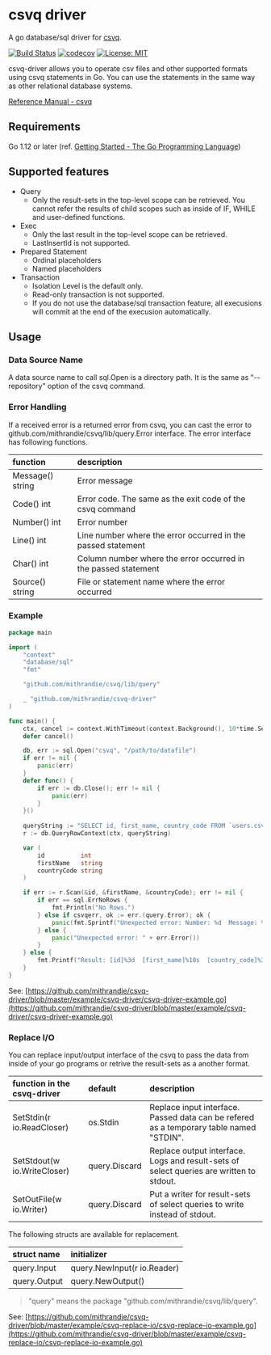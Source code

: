 # csvq driver

A go database/sql driver for [csvq](https://github.com/mithrandie/csvq).

[![Build Status](https://travis-ci.org/mithrandie/csvq-driver.svg?branch=master)](https://travis-ci.org/mithrandie/csvq-driver)
[![codecov](https://codecov.io/gh/mithrandie/csvq-driver/branch/master/graph/badge.svg)](https://codecov.io/gh/mithrandie/csvq-driver)
[![License: MIT](https://img.shields.io/badge/License-MIT-lightgrey.svg)](https://opensource.org/licenses/MIT)


csvq-driver allows you to operate csv files and other supported formats using csvq statements in Go.
You can use the statements in the same way as other relational database systems.

[Reference Manual - csvq](https://mithrandie.github.io/csvq/reference)


## Requirements

Go 1.12 or later (ref. [Getting Started - The Go Programming Language](https://golang.org/doc/install))


## Supported features

- Query
  - Only the result-sets in the top-level scope can be retrieved.
    You cannot refer the results of child scopes such as inside of IF, WHILE and user-defined functions.
- Exec
  - Only the last result in the top-level scope can be retrieved.
  - LastInsertId is not supported.
- Prepared Statement
  - Ordinal placeholders
  - Named placeholders
- Transaction
  - Isolation Level is the default only.
  - Read-only transaction is not supported.
  - If you do not use the database/sql transaction feature, all execusions will commit at the end of the execusion automatically.

## Usage

### Data Source Name

A data source name to call sql.Open is a directory path.
It is the same as "--repository" option of the csvq command.

### Error Handling

If a received error is a returned error from csvq, you can cast the error to github.com/mithrandie/csvq/lib/query.Error interface.
The error interface has following functions.

| function | description |
| :--- | :--- |
| Message() string | Error message |
| Code() int       | Error code. The same as the exit code of the csvq command |
| Number() int     | Error number |
| Line() int       | Line number where the error occurred in the passed statement |
| Char() int       | Column number where the error occurred in the passed statement |
| Source() string  | File or statement name where the error occurred |

### Example

```go
package main

import (
	"context"
	"database/sql"
	"fmt"

	"github.com/mithrandie/csvq/lib/query"

	_ "github.com/mithrandie/csvq-driver"
)

func main() {
	ctx, cancel := context.WithTimeout(context.Background(), 10*time.Second)
	defer cancel()

	db, err := sql.Open("csvq", "/path/to/datafile")
	if err != nil {
		panic(err)
	}
	defer func() {
		if err := db.Close(); err != nil {
			panic(err)
		}
	}()
	
	queryString := "SELECT id, first_name, country_code FROM `users.csv` WHERE id = '12'"
	r := db.QueryRowContext(ctx, queryString)

	var (
		id          int
		firstName   string
		countryCode string
	)

	if err := r.Scan(&id, &firstName, &countryCode); err != nil {
		if err == sql.ErrNoRows {
			fmt.Println("No Rows.")
		} else if csvqerr, ok := err.(query.Error); ok {
			panic(fmt.Sprintf("Unexpected error: Number: %d  Message: %s", csvqerr.Number(), csvqerr.Message()))
		} else {
			panic("Unexpected error: " + err.Error())
		}
	} else {
		fmt.Printf("Result: [id]%3d  [first_name]%10s  [country_code]%3s\n", id, firstName, countryCode)
	}
}
```

See: [https://github.com/mithrandie/csvq-driver/blob/master/example/csvq-driver/csvq-driver-example.go](https://github.com/mithrandie/csvq-driver/blob/master/example/csvq-driver/csvq-driver-example.go)

### Replace I/O

You can replace input/output interface of the csvq to pass the data from inside of your go programs or retrive the result-sets as a another format.

| function in the csvq-driver | default | description |
| :--- | :--- | :--- |
| SetStdin(r io.ReadCloser)   | os.Stdin      | Replace input interface. Passed data can be refered as a temporary table named "STDIN". |
| SetStdout(w io.WriteCloser) | query.Discard | Replace output interface. Logs and result-sets of select queries are written to stdout. |
| SetOutFile(w io.Writer)     | query.Discard | Put a writer for result-sets of select queries to write instead of stdout. |

The following structs are available for replacement.

| struct name  | initializer |
| :--- | :--- |
| query.Input  | query.NewInput(r io.Reader) |
| query.Output | query.NewOutput() |

> "query" means the package "github.com/mithrandie/csvq/lib/query".


See: [https://github.com/mithrandie/csvq-driver/blob/master/example/csvq-replace-io/csvq-replace-io-example.go](https://github.com/mithrandie/csvq-driver/blob/master/example/csvq-replace-io/csvq-replace-io-example.go)
